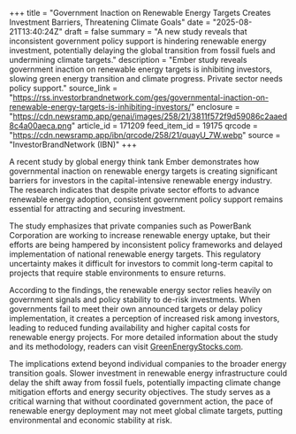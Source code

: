 +++
title = "Government Inaction on Renewable Energy Targets Creates Investment Barriers, Threatening Climate Goals"
date = "2025-08-21T13:40:24Z"
draft = false
summary = "A new study reveals that inconsistent government policy support is hindering renewable energy investment, potentially delaying the global transition from fossil fuels and undermining climate targets."
description = "Ember study reveals government inaction on renewable energy targets is inhibiting investors, slowing green energy transition and climate progress. Private sector needs policy support."
source_link = "https://rss.investorbrandnetwork.com/ges/governmental-inaction-on-renewable-energy-targets-is-inhibiting-investors/"
enclosure = "https://cdn.newsramp.app/genai/images/258/21/3811f572f9d59086c2aaed8c4a00aeca.png"
article_id = 171209
feed_item_id = 19175
qrcode = "https://cdn.newsramp.app/ibn/qrcode/258/21/quayU_7W.webp"
source = "InvestorBrandNetwork (IBN)"
+++

<p>A recent study by global energy think tank Ember demonstrates how governmental inaction on renewable energy targets is creating significant barriers for investors in the capital-intensive renewable energy industry. The research indicates that despite private sector efforts to advance renewable energy adoption, consistent government policy support remains essential for attracting and securing investment.</p><p>The study emphasizes that private companies such as PowerBank Corporation are working to increase renewable energy uptake, but their efforts are being hampered by inconsistent policy frameworks and delayed implementation of national renewable energy targets. This regulatory uncertainty makes it difficult for investors to commit long-term capital to projects that require stable environments to ensure returns.</p><p>According to the findings, the renewable energy sector relies heavily on government signals and policy stability to de-risk investments. When governments fail to meet their own announced targets or delay policy implementation, it creates a perception of increased risk among investors, leading to reduced funding availability and higher capital costs for renewable energy projects. For more detailed information about the study and its methodology, readers can visit <a href="https://www.greenenergystocks.com" rel="nofollow" target="_blank">GreenEnergyStocks.com</a>.</p><p>The implications extend beyond individual companies to the broader energy transition goals. Slower investment in renewable energy infrastructure could delay the shift away from fossil fuels, potentially impacting climate change mitigation efforts and energy security objectives. The study serves as a critical warning that without coordinated government action, the pace of renewable energy deployment may not meet global climate targets, putting environmental and economic stability at risk.</p>